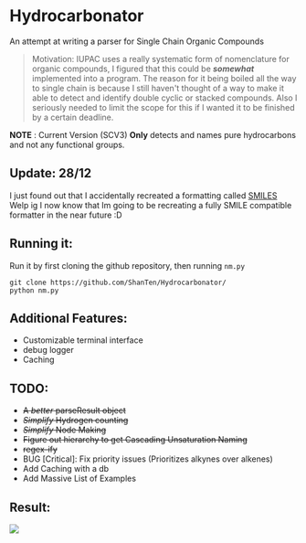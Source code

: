 # Hydrocarbonator
An attempt at writing a parser for Single Chain Organic Compounds 

> Motivation:
  IUPAC uses a really systematic form of nomenclature for organic compounds, I figured that this could be _**somewhat**_ implemented into a program.
  The reason for it being boiled all the way to single chain is because I still haven't thought of a way to make it able to detect and identify double cyclic or stacked compounds.
  Also I seriously needed to limit the scope for this if I wanted it to be finished by a certain deadline.



**NOTE** : Current Version (SCV3) **Only** detects and names pure hydrocarbons and not any functional groups.

## Update: 28/12

I just found out that I accidentally recreated a formatting called [SMILES](https://archive.epa.gov/med/med_archive_03/web/html/smiles.html) 
Welp ig I now know that Im going to be recreating a fully SMILE compatible formatter in the near future :D


## Running it: 

Run it by first cloning the github repository, then running `nm.py`
```
git clone https://github.com/ShanTen/Hydrocarbonator/
python nm.py
```


## Additional Features:

+ Customizable terminal interface
+ debug logger
+ Caching 

## TODO:

+ ~~A *better* parseResult object~~
+ ~~*Simplify* Hydrogen counting~~
+ ~~*Simplify* Node Making~~
+ ~~Figure out hierarchy to get Cascading Unsaturation Naming~~
+ ~~regex-ify~~ 
+ BUG [Critical]: Fix priority issues (Prioritizes alkynes over alkenes)
+ Add Caching with a db
+ Add Massive List of Examples

## Result:


![](https://media.discordapp.net/attachments/752540780966576318/882978411256086538/unknown.png?width=1209&height=600)